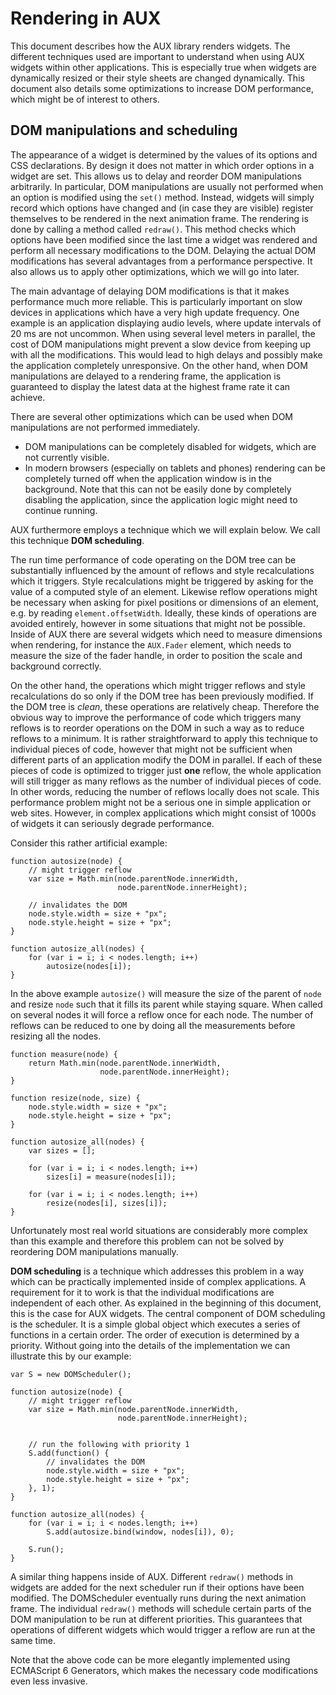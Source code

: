 # Rendering in AUX

This document describes how the AUX library renders widgets. The different
techniques used are important to understand when using AUX widgets within
other applications. This is especially true when widgets are dynamically resized
or their style sheets are changed dynamically.
This document also details some optimizations to increase DOM performance, which
might be of interest to others.

## DOM manipulations and scheduling

The appearance of a widget is determined by the values of its options and
CSS declarations. By design it does not matter in which order options
in a widget are set. This allows us to delay and reorder DOM manipulations
arbitrarily. In particular, DOM manipulations are usually not performed when
an option is modified using the `set()` method. Instead, widgets will simply
record which options have changed and (in case they are visible) register
themselves to be rendered in the next animation frame.
The rendering is done by calling a method called `redraw()`.
This method checks which options have been modified since the last time a
widget was rendered and perform all necessary modifications to the DOM.
Delaying the actual DOM modifications has several advantages from a performance
perspective. It also allows us to apply other optimizations, which we will go
into later.

The main advantage of delaying DOM modifications is that it makes performance
much more reliable. This is particularly important on slow devices in applications
which have a very high update frequency. One example is an application displaying
audio levels, where update intervals of 20 ms are not uncommon.
When using several level meters in parallel, the cost of DOM manipulations might
prevent a slow device from keeping up with all the modifications. This would lead to
high delays and possibly make the application completely unresponsive.
On the other hand, when DOM manipulations are delayed to a rendering frame, the
application is guaranteed to display the latest data at the highest frame rate it
can achieve.

There are several other optimizations which can be used when DOM manipulations
are not performed immediately.

* DOM manipulations can be completely disabled for widgets, which are not currently
  visible.
* In modern browsers (especially on tablets and phones) rendering can be completely
  turned off when the application window is in the background. Note that this can
  not be easily done by completely disabling the application, since the application
  logic might need to continue running.

AUX furthermore employs a technique which we will explain below. We
call this technique **DOM scheduling**.

The run time performance of code operating on the DOM tree can be substantially
influenced by the amount of reflows and style recalculations which it
triggers. Style recalculations might be triggered by asking for the value of
a computed style of an element. Likewise reflow operations might be necessary
when asking for pixel positions or dimensions of an element, e.g. by reading 
`element.offsetWidth`. Ideally, these kinds of operations are avoided entirely,
however in some situations that might not be possible. Inside of AUX there
are several widgets which need to measure dimensions when rendering, for instance
the `AUX.Fader` element, which needs to measure the size of the fader handle,
in order to position the scale and background correctly.

On the other hand, the operations which might trigger reflows and style
recalculations do so only if the DOM tree has been previously modified. If the DOM
tree is *clean*, these operations are relatively cheap. Therefore the obvious
way to improve the performance of code which triggers many reflows is to reorder
operations on the DOM in such a way as to reduce reflows to a minimum. It is rather
straightforward to apply this technique to individual pieces of code, however that
might not be sufficient when different parts of an application modify the DOM
in parallel. If each of these pieces of code is optimized to trigger just **one** reflow,
the whole application will still trigger as many reflows as the number of individual
pieces of code. In other words, reducing the number of reflows locally does not scale.
This performance problem might not be a serious one in simple application or web sites.
However, in complex applications which might consist of 1000s of widgets it can seriously
degrade performance.

Consider this rather artificial example:

    function autosize(node) {
        // might trigger reflow
        var size = Math.min(node.parentNode.innerWidth,
                            node.parentNode.innerHeight);

        // invalidates the DOM
        node.style.width = size + "px";
        node.style.height = size + "px";
    }

    function autosize_all(nodes) {
        for (var i = i; i < nodes.length; i++)
            autosize(nodes[i]);
    }

In the above example `autosize()` will measure the size of the parent of `node` and
resize `node` such that it fills its parent while staying square. When called on
several nodes it will force a reflow once for each node. The number of reflows can be
reduced to one by doing all the measurements before resizing all the nodes.

    function measure(node) {
        return Math.min(node.parentNode.innerWidth,
                        node.parentNode.innerHeight);
    }

    function resize(node, size) {
        node.style.width = size + "px";
        node.style.height = size + "px";
    }

    function autosize_all(nodes) {
        var sizes = [];

        for (var i = i; i < nodes.length; i++)
            sizes[i] = measure(nodes[i]);

        for (var i = i; i < nodes.length; i++)
            resize(nodes[i], sizes[i]);
    }

Unfortunately most real world situations are considerably more complex than this example
and therefore this problem can not be solved by reordering DOM manipulations manually.

**DOM scheduling** is a technique which addresses this problem in a way which
can be practically implemented inside of complex applications. A requirement
for it to work is that the individual modifications are independent of each
other. As explained in the beginning of this document, this is the case for
AUX widgets. The central component of DOM scheduling is the scheduler. It
is a simple global object which executes a series of functions in a certain order.
The order of execution is determined by a priority. Without going into the details of
the implementation we can illustrate this by our example:

    var S = new DOMScheduler();

    function autosize(node) {
        // might trigger reflow
        var size = Math.min(node.parentNode.innerWidth,
                            node.parentNode.innerHeight);


        // run the following with priority 1
        S.add(function() {
            // invalidates the DOM
            node.style.width = size + "px";
            node.style.height = size + "px";
        }, 1);
    }

    function autosize_all(nodes) {
        for (var i = i; i < nodes.length; i++)
            S.add(autosize.bind(window, nodes[i]), 0);

        S.run();
    }

A similar thing happens inside of AUX. Different `redraw()` methods
in widgets are added for the next scheduler run if their options have
been modified. The DOMScheduler eventually runs during the next animation
frame. The individual `redraw()` methods will schedule certain parts of the
DOM manipulation to be run at different priorities. This guarantees that
operations of different widgets which would trigger a reflow are run at the
same time.

Note that the above code can be more elegantly implemented using ECMAScript 6 Generators,
which makes the necessary code modifications even less invasive.
